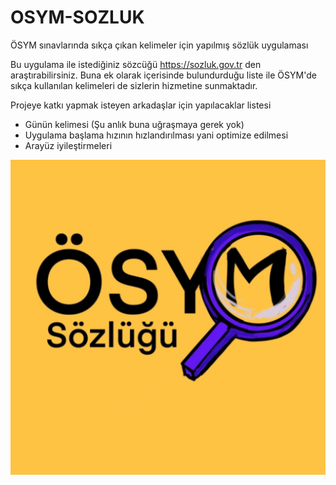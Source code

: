# OSYM-SOZLUK
ÖSYM sınavlarında sıkça çıkan kelimeler için yapılmış sözlük uygulaması

Bu uygulama ile istediğiniz sözcüğü https://sozluk.gov.tr den araştırabilirsiniz. Buna ek olarak içerisinde bulundurduğu liste ile ÖSYM'de sıkça kullanılan kelimeleri de sizlerin hizmetine sunmaktadır. 

Projeye katkı yapmak isteyen arkadaşlar için yapılacaklar listesi
* Günün kelimesi (Şu anlık buna uğraşmaya gerek yok)
* Uygulama başlama hızının hızlandırılması yani optimize edilmesi
* Arayüz iyileştirmeleri

![](https://github.com/CihatAltiparmak/OSYM-SOZLUK/blob/main/docs/osym_sozluk-playstore.png?raw=true)
